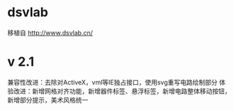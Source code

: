 # dsvlab
移植自 http://www.dsvlab.cn/

# v 2.1
兼容性改进：去除对ActiveX，vml等IE独占接口，使用svg重写电路绘制部分
体验改进：新增网格对齐功能，新增器件标签、悬浮标签，新增电路整体移动按钮，新增部分提示，美术风格统一
